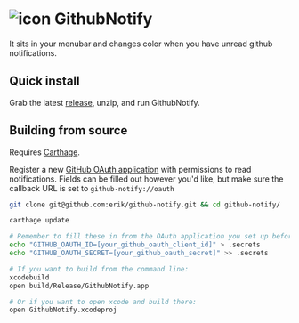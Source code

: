 # ![icon][icon] GithubNotify 

[icon]: https://raw.githubusercontent.com/erik/github-notify/master/GithubNotify/Assets.xcassets/MenuIconDefault.imageset/MenuIconDefault.png

It sits in your menubar and changes color when you have unread github notifications.

## Quick install

Grab the latest [release](https://github.com/erik/github-notify/releases/latest), 
unzip, and run GithubNotify.

## Building from source

Requires [Carthage](https://github.com/Carthage/Carthage).

Register a new [GitHub OAuth application](https://github.com/settings/developers)
with permissions to read notifications. Fields can be filled out however you'd like,
but make sure the callback URL is set to `github-notify://oauth`

``` bash
git clone git@github.com:erik/github-notify.git && cd github-notify/

carthage update

# Remember to fill these in from the OAuth application you set up before.
echo "GITHUB_OAUTH_ID=[your_github_oauth_client_id]" > .secrets
echo "GITHUB_OAUTH_SECRET=[your_github_oauth_secret]" >> .secrets

# If you want to build from the command line:
xcodebuild
open build/Release/GithubNotify.app

# Or if you want to open xcode and build there:
open GithubNotify.xcodeproj
```
